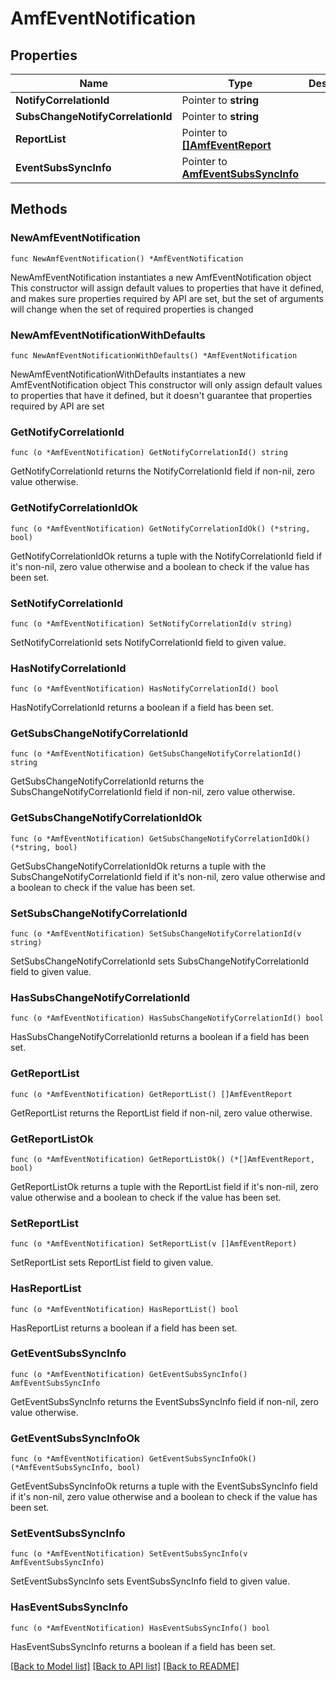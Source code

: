 # AmfEventNotification

## Properties

Name | Type | Description | Notes
------------ | ------------- | ------------- | -------------
**NotifyCorrelationId** | Pointer to **string** |  | [optional] 
**SubsChangeNotifyCorrelationId** | Pointer to **string** |  | [optional] 
**ReportList** | Pointer to [**[]AmfEventReport**](AmfEventReport.md) |  | [optional] 
**EventSubsSyncInfo** | Pointer to [**AmfEventSubsSyncInfo**](AmfEventSubsSyncInfo.md) |  | [optional] 

## Methods

### NewAmfEventNotification

`func NewAmfEventNotification() *AmfEventNotification`

NewAmfEventNotification instantiates a new AmfEventNotification object
This constructor will assign default values to properties that have it defined,
and makes sure properties required by API are set, but the set of arguments
will change when the set of required properties is changed

### NewAmfEventNotificationWithDefaults

`func NewAmfEventNotificationWithDefaults() *AmfEventNotification`

NewAmfEventNotificationWithDefaults instantiates a new AmfEventNotification object
This constructor will only assign default values to properties that have it defined,
but it doesn't guarantee that properties required by API are set

### GetNotifyCorrelationId

`func (o *AmfEventNotification) GetNotifyCorrelationId() string`

GetNotifyCorrelationId returns the NotifyCorrelationId field if non-nil, zero value otherwise.

### GetNotifyCorrelationIdOk

`func (o *AmfEventNotification) GetNotifyCorrelationIdOk() (*string, bool)`

GetNotifyCorrelationIdOk returns a tuple with the NotifyCorrelationId field if it's non-nil, zero value otherwise
and a boolean to check if the value has been set.

### SetNotifyCorrelationId

`func (o *AmfEventNotification) SetNotifyCorrelationId(v string)`

SetNotifyCorrelationId sets NotifyCorrelationId field to given value.

### HasNotifyCorrelationId

`func (o *AmfEventNotification) HasNotifyCorrelationId() bool`

HasNotifyCorrelationId returns a boolean if a field has been set.

### GetSubsChangeNotifyCorrelationId

`func (o *AmfEventNotification) GetSubsChangeNotifyCorrelationId() string`

GetSubsChangeNotifyCorrelationId returns the SubsChangeNotifyCorrelationId field if non-nil, zero value otherwise.

### GetSubsChangeNotifyCorrelationIdOk

`func (o *AmfEventNotification) GetSubsChangeNotifyCorrelationIdOk() (*string, bool)`

GetSubsChangeNotifyCorrelationIdOk returns a tuple with the SubsChangeNotifyCorrelationId field if it's non-nil, zero value otherwise
and a boolean to check if the value has been set.

### SetSubsChangeNotifyCorrelationId

`func (o *AmfEventNotification) SetSubsChangeNotifyCorrelationId(v string)`

SetSubsChangeNotifyCorrelationId sets SubsChangeNotifyCorrelationId field to given value.

### HasSubsChangeNotifyCorrelationId

`func (o *AmfEventNotification) HasSubsChangeNotifyCorrelationId() bool`

HasSubsChangeNotifyCorrelationId returns a boolean if a field has been set.

### GetReportList

`func (o *AmfEventNotification) GetReportList() []AmfEventReport`

GetReportList returns the ReportList field if non-nil, zero value otherwise.

### GetReportListOk

`func (o *AmfEventNotification) GetReportListOk() (*[]AmfEventReport, bool)`

GetReportListOk returns a tuple with the ReportList field if it's non-nil, zero value otherwise
and a boolean to check if the value has been set.

### SetReportList

`func (o *AmfEventNotification) SetReportList(v []AmfEventReport)`

SetReportList sets ReportList field to given value.

### HasReportList

`func (o *AmfEventNotification) HasReportList() bool`

HasReportList returns a boolean if a field has been set.

### GetEventSubsSyncInfo

`func (o *AmfEventNotification) GetEventSubsSyncInfo() AmfEventSubsSyncInfo`

GetEventSubsSyncInfo returns the EventSubsSyncInfo field if non-nil, zero value otherwise.

### GetEventSubsSyncInfoOk

`func (o *AmfEventNotification) GetEventSubsSyncInfoOk() (*AmfEventSubsSyncInfo, bool)`

GetEventSubsSyncInfoOk returns a tuple with the EventSubsSyncInfo field if it's non-nil, zero value otherwise
and a boolean to check if the value has been set.

### SetEventSubsSyncInfo

`func (o *AmfEventNotification) SetEventSubsSyncInfo(v AmfEventSubsSyncInfo)`

SetEventSubsSyncInfo sets EventSubsSyncInfo field to given value.

### HasEventSubsSyncInfo

`func (o *AmfEventNotification) HasEventSubsSyncInfo() bool`

HasEventSubsSyncInfo returns a boolean if a field has been set.


[[Back to Model list]](../README.md#documentation-for-models) [[Back to API list]](../README.md#documentation-for-api-endpoints) [[Back to README]](../README.md)


